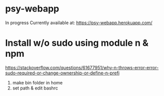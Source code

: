 # psy-webapp

In progress
Currently available at: https://psy-webapp.herokuapp.com/


# Install w/o sudo using module n & npm 
https://stackoverflow.com/questions/61677951/why-n-throws-error-error-sudo-required-or-change-ownership-or-define-n-prefi

1. make bin folder in home
2. set path & edit bashrc

